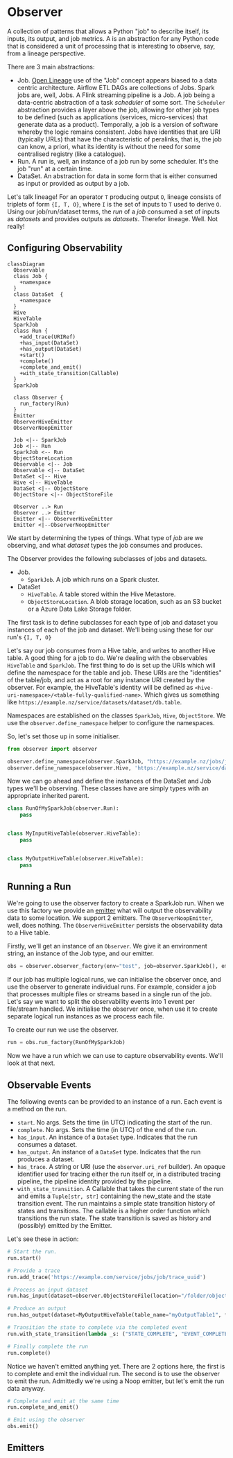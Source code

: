 # Observer

A collection of patterns that allows a Python "job" to describe itself, its inputs, its output, and job metrics. A is an
abstraction for any Python code that is considered a unit of processing that is interesting to observe, say, from a
lineage perspective.

There are 3 main abstractions:

+ Job.  [Open Lineage](https://github.com/OpenLineage/OpenLineage) use of the "Job" concept appears biased to a data
  centric architecture. Airflow ETL DAGs are collections of Jobs. Spark jobs are, well, Jobs. A Flink streaming pipeline
  is a Job. A job being a data-centric abstraction of a task _scheduler_ of some sort. The `Scheduler` abstraction
  provides a layer above the job, allowing for other job types to be defined (such as applications (services,
  micro-services) that generate data as a product). Temporally, a job is a version of software whereby the logic remains
  consistent. Jobs have identities that are URI (typically URLs) that have the characteristic of peralinks, that is, the
  job can know, a priori, what its identity is without the need for some centralised registry (like a catalogue).
+ Run. A run is, well, an instance of a job run by some scheduler. It's the job "run" at a certain time.
+ DataSet. An abstraction for data in some form that is either consumed as input or provided as output by a job.

Let's talk lineage!  For an operator `T` producing output `O`, lineage consists of triplets of form `{I, T, O}`,
where `I` is the set of inputs to `T` used to derive `O`. Using our job/run/dataset terms, the _run_ of a _job_ consumed
a set of inputs as _datasets_ and provides outputs as _datasets_. Therefor lineage. Well. Not really!

## Configuring Observability

```mermaid
classDiagram
  Observable
  class Job {
    +namespace
  }
  class DataSet  {
    +namespace
  }
  Hive
  HiveTable
  SparkJob
  class Run {
    +add_trace(URIRef)
    +has_input(DataSet)
    +has_output(DataSet)
    +start()
    +complete()
    +complete_and_emit()
    +with_state_transition(Callable)
  } 
  SparkJob
  
  class Observer {
    run_factory(Run)
  }
  Emitter 
  ObserverHiveEmitter
  ObserverNoopEmitter
  
  Job <|-- SparkJob
  Job <|-- Run
  SparkJob <-- Run
  ObjectStoreLocation
  Observable <|-- Job
  Observable <|-- DataSet
  DataSet <|-- Hive
  Hive <|-- HiveTable
  DataSet <|-- ObjectStore
  ObjectStore <|-- ObjectStoreFile
  
  Observer ..> Run
  Observer ..> Emitter
  Emitter <|-- ObserverHiveEmitter
  Emitter <|--ObserverNoopEmitter
```

We start by determining the types of things. What type of _job_ are we observing, and what _dataset_ types the job
consumes and produces.

The Observer provides the following subclasses of jobs and datasets.

+ Job.
    + `SparkJob`. A job which runs on a Spark cluster.
+ DataSet
    + `HiveTable`. A table stored within the Hive Metastore.
    + `ObjectStoreLocation`. A blob storage location, such as an S3 bucket or a Azure Data Lake Storage folder.

The first task is to define subclasses for each type of job and dataset you instances of each of the job and dataset.
We'll being using these for our run's `{I, T, O}`

Let's say our job consumes from a Hive table, and writes to another Hive table. A good thing for a job to do. We're
dealing with the observables `HiveTable` and `SparkJob`. The first thing to do is set up the URIs which will define the
namespace for the table and job. These URIs are the "identities" of the table/job, and act as a root for any instance
URI created by the observer. For example, the HiveTable's identity will be defined
as `<hive-uri-namespace>/<table-fully-qualified-name>`. Which gives us something
like `https://example.nz/service/datasets/dataset/db.table`.

Namespaces are established on the classes `SparkJob`, `Hive`,  `ObjectStore`. We use the `observer.define_namespace`
helper to configure the namespaces.

So, let's set those up in some initialiser.

```python
from observer import observer

observer.define_namespace(observer.SparkJob, "https://example.nz/jobs/job")
observer.define_namespace(observer.Hive, 'https://example.nz/service/datasets/dataset/')
```

Now we can go ahead and define the instances of the DataSet and Job types we'll be observing. These classes have
are simply types with an appropriate inherited parent.

```python
class RunOfMySparkJob(observer.Run):
    pass


class MyInputHiveTable(observer.HiveTable):
    pass


class MyOutputHiveTable(observer.HiveTable):
    pass
```

## Running a Run

We're going to use the observer factory to create a SparkJob run. When we use this factory we provide
an [emitter](#emitters) what will output the observability data to some location. We support 2 emitters.
The `ObserverNoopEmitter`, well, does nothing. The `ObserverHiveEmitter` persists the observability data to a Hive
table.

Firstly, we'll get an instance of an `Observer`. We give it an environment string, an instance of the Job type, and our
emitter.

```python
obs = observer.observer_factory(env="test", job=observer.SparkJob(), emitter=observer.ObserverNoopEmitter())
```

If our job has multiple logical runs, we can initialise the observer once, and use the observer to generate individual
runs. For example, consider a job that processes multiple files or streams based in a single run of the job. Let's say
we want to split the observability events into 1 event per file/stream handled. We initialise the observer once, when
use it to create separate logical run instances as we process each file.

To create our run we use the observer.

```python
run = obs.run_factory(RunOfMySparkJob)
```

Now we have a run which we can use to capture observability events.  We'll look at that next.

## Observable Events

The following events can be provided to an instance of a run.  Each event is a method on the run.

+ `start`.  No args.  Sets the time (in UTC) indicating the start of the run.
+ `complete`.  No args.  Sets the time (in UTC) of the end of the run.
+ `has_input`.  An instance of a `DataSet` type.  Indicates that the run consumes a dataset.
+ `has_output`. An instance of a `DataSet` type.  Indicates that the run produces a dataset.
+ `has_trace`. A string or URI (use the `observer.uri_ref` builder).  An opaque identifier used for tracing either the run itself or, in a distributed tracing pipeline, the pipeline identity provided by the pipeline.
+ `with_state_transition`.  A Callable that takes the current state of the run and emits a `Tuple[str, str]` containing the new_state and the state transition event.  The run maintains a simple state transition history of states and transitions.  The callable is a higher order function which transitions the run state.  The state transition is saved as history and (possibly) emitted by the Emitter.

Let's see these in action:

```python
# Start the run.
run.start()

# Provide a trace
run.add_trace('https://example.com/service/jobs/job/trace_uuid')

# Process an input dataset
run.has_input(dataset=observer.ObjectStoreFile(location="/folder/object1"))

# Produce an output
run.has_output(dataset=MyOutputHiveTable(table_name="myOutputTable1", fully_qualified_name="myDB.myOutputTable1"))

# Transition the state to complete via the completed event 
run.with_state_transition(lambda _s: ("STATE_COMPLETE", "EVENT_COMPLETED"))

# Finally complete the run
run.complete()
```

Notice we haven't emitted anything yet.  There are 2 options here, the first is to complete and emit the individual run.  The second is to use the observer to emit the run.  Admittedly we're using a Noop emitter, but let's emit the run data anyway.

```python
# Complete and emit at the same time
run.complete_and_emit()

# Emit using the observer
obs.emit()
```



## Emitters



